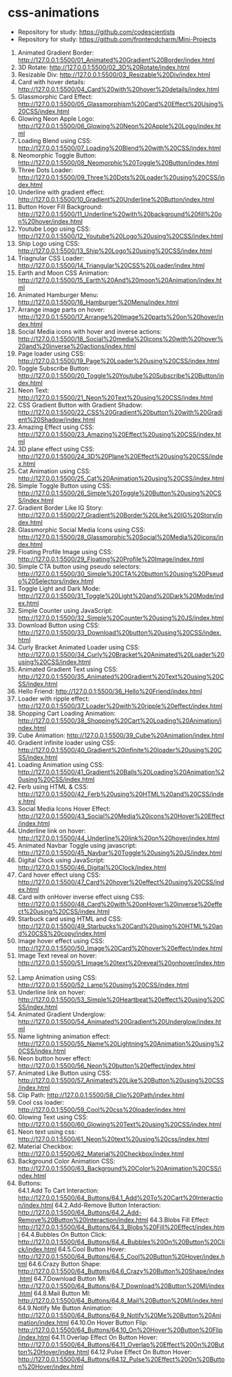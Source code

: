 # css-animations

- Repository for study: https://github.com/codescientists
- Repository for study: https://github.com/frontendcharm/Mini-Projects

1. Animated Gradient Border:
   http://127.0.0.1:5500/01_Animated%20Gradient%20Border/index.html
2. 3D Rotate: http://127.0.0.1:5500/02_3D%20Rotate/index.html
3. Resizable Div: http://127.0.0.1:5500/03_Resizable%20Div/index.html
4. Card with hover details:
   http://127.0.0.1:5500/04_Card%20with%20hover%20details/index.html
5. Glassmorphic Card Effect:
   http://127.0.0.1:5500/05_Glassmorphism%20Card%20Effect%20Using%20CSS/index.html
6. Glowing Neon Apple Logo:
   http://127.0.0.1:5500/06_Glowing%20Neon%20Apple%20Logo/index.html
7. Loading Blend using CSS:
   http://127.0.0.1:5500/07_Loading%20Blend%20with%20CSS/index.html
8. Neomorphic Toggle Button:
   http://127.0.0.1:5500/08_Neomorphic%20Toggle%20Button/index.html
9. Three Dots Loader:
   http://127.0.0.1:5500/09_Three%20Dots%20Loader%20using%20CSS/index.html
10. Underline with gradient effect:
    http://127.0.0.1:5500/10_Gradient%20Underline%20Button/index.html
11. Button Hover Fill Background:
    http://127.0.0.1:5500/11_Underline%20with%20background%20fill%20on%20hover/index.html
12. Youtube Logo using CSS:
    http://127.0.0.1:5500/12_Youtube%20Logo%20using%20CSS/index.html
13. Ship Logo using CSS:
    http://127.0.0.1:5500/13_Ship%20Logo%20using%20CSS/index.html
14. Triagnular CSS Loader:
    http://127.0.0.1:5500/14_Triangular%20CSS%20Loader/index.html
15. Earth and Moon CSS Animation:
    http://127.0.0.1:5500/15_Earth%20And%20moon%20Animation/index.html
16. Animated Hamburger Menu:
    http://127.0.0.1:5500/16_Hamburger%20Menu/index.html
17. Arrange image parts on hover:
    http://127.0.0.1:5500/17_Arrange%20Image%20parts%20on%20hover/index.html
18. Social Media icons with hover and inverse actions:
    http://127.0.0.1:5500/18_Social%20media%20icons%20with%20hover%20and%20inverse%20actions/index.html
19. Page loader using CSS:
    http://127.0.0.1:5500/19_Page%20Loader%20using%20CSS/index.html
20. Toggle Subscribe Button:
    http://127.0.0.1:5500/20_Toggle%20Youtube%20Subscribe%20Button/index.html
21. Neon Text: http://127.0.0.1:5500/21_Neon%20Text%20using%20CSS/index.html
22. CSS Gradient Button with Gradient Shadow:
    http://127.0.0.1:5500/22_CSS%20Gradient%20button%20with%20Gradient%20Shadow/index.html
23. Amazing Effect using CSS:
    http://127.0.0.1:5500/23_Amazing%20Effect%20using%20CSS/index.html
24. 3D plane effect using CSS:
    http://127.0.0.1:5500/24_3D%20Plane%20Effect%20using%20CSS/index.html
25. Cat Animation using CSS:
    http://127.0.0.1:5500/25_Cat%20Animation%20using%20CSS/index.html
26. Simple Toggle Button using CSS:
    http://127.0.0.1:5500/26_Simple%20Toggle%20Button%20using%20CSS/index.html
27. Gradient Border Like IG Story:
    http://127.0.0.1:5500/27_Gradient%20Border%20Like%20IG%20Story/index.html
28. Glassmorphic Social Media Icons using CSS:
    http://127.0.0.1:5500/28_Glassmorphic%20Social%20Media%20icons/index.html
29. Floating Profile Image using CSS:
    http://127.0.0.1:5500/29_Floating%20Profile%20Image/index.html
30. Simple CTA button using pseudo selectors:
    http://127.0.0.1:5500/30_Simple%20CTA%20button%20using%20Pseudo%20Selectors/index.html
31. Toggle Light and Dark Mode:
    http://127.0.0.1:5500/31_Toggle%20Light%20and%20Dark%20Mode/index.html
32. Simple Counter using JavaScript:
    http://127.0.0.1:5500/32_Simple%20Counter%20using%20JS/index.html
33. Download Button using CSS:
    http://127.0.0.1:5500/33_Download%20button%20using%20CSS/index.html
34. Curly Bracket Animated Loader using CSS:
    http://127.0.0.1:5500/34_Curly%20Bracket%20Animated%20Loader%20using%20CSS/index.html
35. Animated Gradient Text using CSS:
    http://127.0.0.1:5500/35_Animated%20Gradient%20Text%20using%20CSS/index.html
36. Hello Friend: http://127.0.0.1:5500/36_Hello%20Friend/index.html
37. Loader with ripple effect:
    http://127.0.0.1:5500/37_Loader%20with%20ripple%20effect/index.html
38. Shopping Cart Loading Animation:
    http://127.0.0.1:5500/38_Shopping%20Cart%20Loading%20Animation/index.html
39. Cube Animation: http://127.0.0.1:5500/39_Cube%20Animation/index.html
40. Gradient infinite loader using CSS:
    http://127.0.0.1:5500/40_Gradient%20infinite%20loader%20using%20CSS/index.html
41. Loading Animation using CSS:
    http://127.0.0.1:5500/41_Gradient%20Balls%20Loading%20Animation%20using%20CSS/index.html
42. Ferb using HTML & CSS:
    http://127.0.0.1:5500/42_Ferb%20using%20HTML%20and%20CSS/index.html
43. Social Media Icons Hover Effect:
    http://127.0.0.1:5500/43_Social%20Media%20icons%20Hover%20Effect/index.html
44. Underline link on hover:
    http://127.0.0.1:5500/44_Underline%20link%20on%20hover/index.html
45. Animated Navbar Toggle using javascript:
    http://127.0.0.1:5500/45_Navbar%20Toggle%20using%20JS/index.html
46. Digital Clock using JavaScript:
    http://127.0.0.1:5500/46_Digital%20Clock/index.html
47. Card hover effect uisng CSS:
    http://127.0.0.1:5500/47_Card%20hover%20effect%20using%20CSS/index.html
48. Card with onHover inverse effect uisng CSS:
    http://127.0.0.1:5500/48_Card%20with%20onHover%20inverse%20effect%20using%20CSS/index.html
49. Starbuck card using HTML and CSS:
    http://127.0.0.1:5500/49_Starbucks%20Card%20using%20HTML%20and%20CSS%20copy/index.html
50. Image hover effect using CSS:
    http://127.0.0.1:5500/50_Image%20Card%20hover%20effect/index.html
51. Image Text reveal on hover:
    http://127.0.0.1:5500/51_Image%20text%20reveal%20onhover/index.html
52. Lamp Animation using CSS:
    http://127.0.0.1:5500/52_Lamp%20using%20CSS/index.html
53. Underline link on hover:
    http://127.0.0.1:5500/53_Simple%20Heartbeat%20effect%20using%20CSS/index.html
54. Animated Gradient Underglow:
    http://127.0.0.1:5500/54_Animated%20Gradient%20Underglow/index.html
55. Name lightning animation effect:
    http://127.0.0.1:5500/55_Name%20Lightning%20Animation%20using%20CSS/index.html
56. Neon button hover effect:
    http://127.0.0.1:5500/56_Neon%20button%20effect/index.html
57. Animated Like Button using CSS:
    http://127.0.0.1:5500/57_Animated%20Like%20Button%20using%20CSS/index.html
58. Clip Path: http://127.0.0.1:5500/58_Clip%20Path/index.html
59. Cool css loader: http://127.0.0.1:5500/59_Cool%20css%20loader/index.html
60. Glowing Text using CSS:
    http://127.0.0.1:5500/60_Glowing%20Text%20using%20CSS/index.html
61. Neon text using css:
    http://127.0.0.1:5500/61_Neon%20text%20using%20css/index.html
62. Material Checkbox: http://127.0.0.1:5500/62_Material%20Checkbox/index.html
63. Background Color Animation CSS:
    http://127.0.0.1:5500/63_Background%20Color%20Animation%20CSS/index.html
64. Buttons:  
    64.1.Add To Cart Interaction:
    http://127.0.0.1:5500/64_Buttons/64.1_Add%20To%20Cart%20Interaction/index.html
    64.2.Add-Remove Button Interaction:
    http://127.0.0.1:5500/64_Buttons/64.2_Add-Remove%20Button%20Interaction/index.html
    64.3.Blobs Fill Effect:
    http://127.0.0.1:5500/64_Buttons/64.3_Blobs%20Fill%20Effect/index.html
    64.4.Bubbles On Button Click:
    http://127.0.0.1:5500/64_Buttons/64.4_Bubbles%20On%20Button%20Click/index.html
    64.5.Cool Button Hover:
    http://127.0.0.1:5500/64_Buttons/64.5_Cool%20Button%20Hover/index.html
    64.6.Crazy Button Shape:
    http://127.0.0.1:5500/64_Buttons/64.6_Crazy%20Button%20Shape/index.html
    64.7.Download Button MI:
    http://127.0.0.1:5500/64_Buttons/64.7_Download%20Button%20MI/index.html
    64.8.Mail Button MI:
    http://127.0.0.1:5500/64_Buttons/64.8_Mail%20Button%20MI/index.html
    64.9.Notify Me Button Animation:
    http://127.0.0.1:5500/64_Buttons/64.9_Notify%20Me%20Button%20Animation/index.html
    64.10.On Hover Button Flip:
    http://127.0.0.1:5500/64_Buttons/64.10_On%20Hover%20Button%20Flip/index.html
    64.11.Overlap Effect On Button Hover:
    http://127.0.0.1:5500/64_Buttons/64.11_Overlap%20Effect%20On%20Button%20Hover/index.html
    64.12.Pulse Effect On Button Hover:
    http://127.0.0.1:5500/64_Buttons/64.12_Pulse%20Effect%20On%20Button%20Hover/index.html
